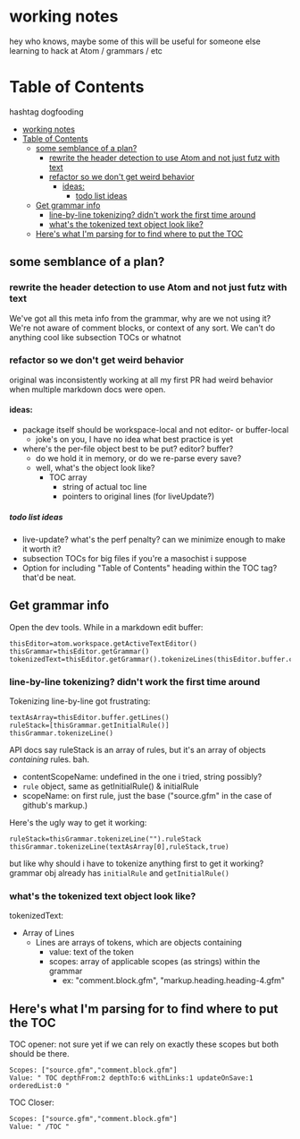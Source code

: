 # working notes

hey who knows, maybe some of this will be useful for someone else learning to hack at Atom / grammars / etc

# Table of Contents

hashtag dogfooding

<!-- TOC depthFrom:1 depthTo:6 withLinks:1 updateOnSave:1 orderedList:0 -->

- [working notes](#working-notes)
- [Table of Contents](#table-of-contents)
	- [some semblance of a plan?](#some-semblance-of-a-plan)
		- [rewrite the header detection to use Atom and not just futz with text](#rewrite-the-header-detection-to-use-atom-and-not-just-futz-with-text)
		- [refactor so we don't get weird behavior](#refactor-so-we-dont-get-weird-behavior)
			- [ideas:](#ideas)
				- [todo list ideas](#todo-list-ideas)
	- [Get grammar info](#get-grammar-info)
		- [line-by-line tokenizing? didn't work the first time around](#line-by-line-tokenizing-didnt-work-the-first-time-around)
		- [what's the tokenized text object look like?](#whats-the-tokenized-text-object-look-like)
	- [Here's what I'm parsing for to find where to put the TOC](#heres-what-im-parsing-for-to-find-where-to-put-the-toc)

<!-- /TOC -->


## some semblance of a plan?

### rewrite the header detection to use Atom and not just futz with text
We've got all this meta info from the grammar, why are we not using it? We're not aware of comment blocks, or context of any sort. We can't do anything cool like subsection TOCs or whatnot

### refactor so we don't get weird behavior
original was inconsistently working at all
my first PR had weird behavior when multiple markdown docs were open.  

#### ideas:
- package itself should be workspace-local and not editor- or buffer-local
  - joke's on you, I have no idea what best practice is yet
- where's the per-file object best to be put? editor? buffer?
  - do we hold it in memory, or do we re-parse every save?
  - well, what's the object look like?
    - TOC array
      - string of actual toc line
      - pointers to original lines (for liveUpdate?)

##### todo list ideas
- live-update? what's the perf penalty? can we minimize enough to make it worth it?
- subsection TOCs for big files if you're a masochist i suppose
- Option for including "Table of Contents" heading within the TOC tag? that'd be neat.

## Get grammar info

Open the dev tools.
While in a markdown edit buffer:
```
thisEditor=atom.workspace.getActiveTextEditor()
thisGrammar=thisEditor.getGrammar()
tokenizedText=thisEditor.getGrammar().tokenizeLines(thisEditor.buffer.cachedText)
```

### line-by-line tokenizing? didn't work the first time around
Tokenizing line-by-line got frustrating:
```
textAsArray=thisEditor.buffer.getLines()
ruleStack=[thisGrammar.getInitialRule()]
thisGrammar.tokenizeLine()
```
API docs say ruleStack is an array of rules, but it's an array of objects _containing_ rules. bah.
- contentScopeName: undefined in the one i tried, string possibly?
- `rule` object, same as getInitialRule() & initialRule
- scopeName: on first rule, just the base ("source.gfm" in the case of github's markup.)

Here's the ugly way to get it working:
```
ruleStack=thisGrammar.tokenizeLine("").ruleStack
thisGrammar.tokenizeLine(textAsArray[0],ruleStack,true)
```
but like why should i have to tokenize anything first to get it working? grammar obj already has `initialRule` and `getInitialRule()`

### what's the tokenized text object look like?
tokenizedText:
- Array of Lines
  - Lines are arrays of tokens, which are objects containing
    - value: text of the token
    - scopes: array of applicable scopes (as strings) within the grammar
      - ex: "comment.block.gfm", "markup.heading.heading-4.gfm"

## Here's what I'm parsing for to find where to put the TOC

TOC opener:
not sure yet if we can rely on exactly these scopes but both should be there.
```
Scopes: ["source.gfm","comment.block.gfm"]
Value: " TOC depthFrom:2 depthTo:6 withLinks:1 updateOnSave:1 orderedList:0 "
```

TOC Closer:
```
Scopes: ["source.gfm","comment.block.gfm"]
Value: " /TOC "
```
